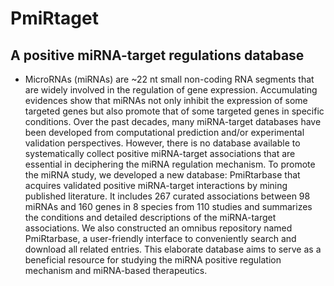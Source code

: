 # PmiRtaget
## A positive miRNA-target regulations database
* MicroRNAs (miRNAs) are ~22 nt small non-coding RNA segments that are widely involved in the regulation of gene expression. Accumulating evidences show that miRNAs not only inhibit the expression of some targeted genes but also promote that of some targeted genes in specific conditions. Over the past decades, many miRNA-target databases have been developed from computational prediction and/or experimental validation perspectives. However, there is no database available to systematically collect positive miRNA-target associations that are essential in deciphering the miRNA regulation mechanism. To promote the miRNA study, we developed a new database: PmiRtarbase that acquires validated positive miRNA-target interactions by mining published literature. It includes 267 curated associations between 98 miRNAs and 160 genes in 8 species from 110 studies and summarizes the conditions and detailed descriptions of the miRNA-target associations. We also constructed an omnibus repository named PmiRtarbase, a user-friendly interface to conveniently search and download all related entries. This elaborate database aims to serve as a beneficial resource for studying the miRNA positive regulation mechanism and miRNA-based therapeutics.
